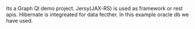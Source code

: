 Its a Graph Ql demo project. Jersy(JAX-RS) is used as framework or rest apis.
Hibernate is integreated for data fecther. In this example oracle db we have used.
